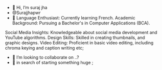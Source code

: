 - 👋 Hi, I’m suraj jha
-  @Surajjhapwr
- 👀 Language Enthusiast: Currently learning French.
Academic Background: Pursuing a Bachelor's in Computer Applications (BCA).

Social Media Insights: Knowledgeable about social media development and YouTube algorithms.
Design Skills: Skilled in creating  thumbnails, and graphic designs.
Video Editing: Proficient in basic video editing, including chroma keying and caption writing etc;
  

- 💞️ I’m looking to collaborate on ..?
- 🤖 in search of starting something huge ;
<!--Passionate Traveler: Enjoy exploring new places and cultures.
Language Enthusiast: Currently learning French.
Academic Background: Pursuing a Bachelor's in Computer Applications (BCA).
Social Media Insights: Knowledgeable about social media development and YouTube algorithms.
Design Skills: Skilled in creating banners, thumbnails, and graphic designs.
Video Editing: Proficient in basic video editing, including chroma keying and caption writing and many more.
--->

